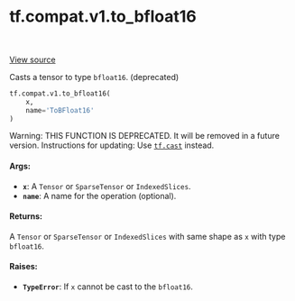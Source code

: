 <div itemscope itemtype="http://developers.google.com/ReferenceObject">
<meta itemprop="name" content="tf.compat.v1.to_bfloat16" />
<meta itemprop="path" content="Stable" />
</div>

# tf.compat.v1.to_bfloat16

<!-- Insert buttons and diff -->

<table class="tfo-notebook-buttons tfo-api" align="left">
</table>

<a target="_blank" href="/code/stable/tensorflow/python/ops/math_ops.py">View source</a>



Casts a tensor to type `bfloat16`. (deprecated)

``` python
tf.compat.v1.to_bfloat16(
    x,
    name='ToBFloat16'
)
```



<!-- Placeholder for "Used in" -->

Warning: THIS FUNCTION IS DEPRECATED. It will be removed in a future version.
Instructions for updating:
Use <a href="../../../tf/cast.md"><code>tf.cast</code></a> instead.

#### Args:


* <b>`x`</b>: A `Tensor` or `SparseTensor` or `IndexedSlices`.
* <b>`name`</b>: A name for the operation (optional).


#### Returns:

A `Tensor` or `SparseTensor` or `IndexedSlices` with same shape as `x` with
type `bfloat16`.



#### Raises:


* <b>`TypeError`</b>: If `x` cannot be cast to the `bfloat16`.

